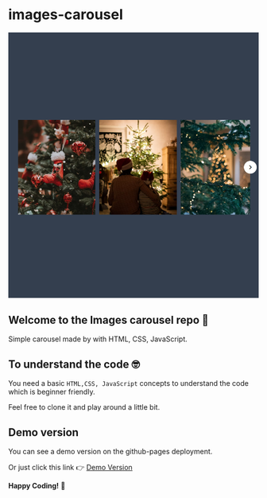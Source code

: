 # images-carousel

![](./screenshot.png)

## Welcome to the Images carousel repo 👋
Simple carousel made by with HTML, CSS, JavaScript.

## To understand the code 🤓
You need a basic `HTML,CSS, JavaScript` concepts to understand the code which is beginner friendly.

Feel free to clone it and play around a little bit.

## Demo version
You can see a demo version on the github-pages deployment.

Or just click this link 👉 [Demo Version](https://roudi22.github.io/images-carousel/)

**Happy Coding!** 🚀
